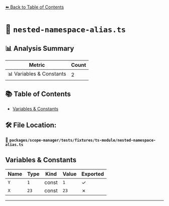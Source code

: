 [⬅️ Back to Table of Contents](../../../../../index.md)

# 📄 `nested-namespace-alias.ts`

## 📊 Analysis Summary

| Metric | Count |
|--------|-------|
| 📊 Variables & Constants | 2 |

## 📚 Table of Contents

- [Variables & Constants](#variables-constants)

## 🛠️ File Location:
📂 **`packages/scope-manager/tests/fixtures/ts-module/nested-namespace-alias.ts`**

## Variables & Constants

| Name | Type | Kind | Value | Exported |
|------|------|------|-------|----------|
| `Y` | `1` | const | `1` | ✓ |
| `X` | `23` | const | `23` | ✗ |


---